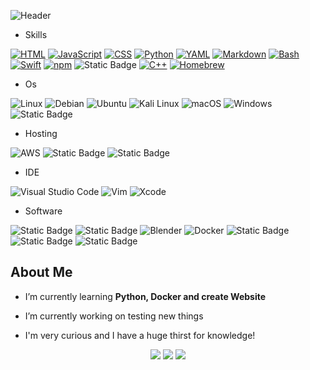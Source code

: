 ![Header](https://capsule-render.vercel.app/api?type=waving&height=300&color=gradient&text=Hi,%20This%20is%20SchtroumpfDev&textBg=false&fontColor=black&reversal=false&section=header)

- Skills

[![HTML](https://img.shields.io/badge/HTML-%23E34F26.svg?logo=html5&logoColor=white)](#)
[![JavaScript](https://img.shields.io/badge/JavaScript-F7DF1E?logo=javascript&logoColor=000)](#)
[![CSS](https://img.shields.io/badge/CSS-1572B6?logo=css3&logoColor=fff)](#)
[![Python](https://img.shields.io/badge/Python-3776AB?logo=python&logoColor=fff)](#)
[![YAML](https://img.shields.io/badge/YAML-CB171E?logo=yaml&logoColor=fff)](#)
[![Markdown](https://img.shields.io/badge/Markdown-%23000000.svg?logo=markdown&logoColor=white)](#)
[![Bash](https://img.shields.io/badge/Bash-4EAA25?logo=gnubash&logoColor=fff)](#)
[![Swift](https://img.shields.io/badge/Swift-F54A2A?logo=swift&logoColor=white)](#)
[![npm](https://img.shields.io/badge/npm-CB3837?logo=npm&logoColor=fff)](#)
![Static Badge](https://img.shields.io/badge/Apache-%23D22128?logo=apache&logoColor=white)
[![C++](https://img.shields.io/badge/C++-%2300599C.svg?logo=c%2B%2B&logoColor=white)](#)
[![Homebrew](https://img.shields.io/badge/Homebrew-FBB040?logo=homebrew&logoColor=fff)](#)

- Os 

![Linux](https://img.shields.io/badge/Linux-FCC624?logo=linux&logoColor=black)
![Debian](https://img.shields.io/badge/Debian-A81D33?logo=debian&logoColor=fff)
![Ubuntu](https://img.shields.io/badge/Ubuntu-E95420?logo=ubuntu&logoColor=white)
![Kali Linux](https://img.shields.io/badge/Kali%20Linux-557C94?logo=kalilinux&logoColor=fff)
![macOS](https://img.shields.io/badge/macOS-000000?logo=macos&logoColor=F0F0F0)
![Windows](https://img.shields.io/badge/Windows-0078D6?logo=windows&logoColor=white)
![Static Badge](https://img.shields.io/badge/Tails-%2356347C?logo=Tails&logoColor=white)

- Hosting

![AWS](https://img.shields.io/badge/AWS-%23FF9900.svg?logo=amazon-aws&logoColor=white)
![Static Badge](https://img.shields.io/badge/OVH-%23123F6D?logo=OVH&logoColor=white)
![Static Badge](https://img.shields.io/badge/IONOS-%23003D8F?logo=IONOS&logoColor=white)

- IDE

![Visual Studio Code](https://img.shields.io/badge/Visual%20Studio%20Code-0078d7.svg?logo=visual-studio-code&logoColor=white)
![Vim](https://img.shields.io/badge/Vim-%2311AB00.svg?logo=vim&logoColor=white)
![Xcode](https://img.shields.io/badge/Xcode-007ACC?logo=Xcode&logoColor=white)

- Software

![Static Badge](https://img.shields.io/badge/Affinity%20Photo-%234E3188?logo=Affinity%20Photo&logoColor=white)
![Static Badge](https://img.shields.io/badge/Affinity%20Designer-%23134881?logo=Affinity%20Designer&logoColor=white)
![Blender](https://img.shields.io/badge/Blender-%23F5792A.svg?logo=blender&logoColor=white)
![Docker](https://img.shields.io/badge/Docker-2496ED?logo=docker&logoColor=fff)
![Static Badge](https://img.shields.io/badge/Notion-%23000000?logo=Notion&logoColor=white)
![Static Badge](https://img.shields.io/badge/Home%20Assistant-%2318BCF2?logo=Home%20Assistant&logoColor=white)
![Static Badge](https://img.shields.io/badge/WireGuard-%2388171A?logo=WireGuard&logoColor=white)


<h2> About Me </h2>

-  I’m currently learning **Python, Docker and create Website**  
  
-  I’m currently working on testing new things 

- I'm very curious and I have a huge thirst for knowledge!
 

<p align="center">
  <img src ="https://github-readme-stats.vercel.app/api?username=schtroumpfdev&show_icons=true&count_private=true&theme=solarized-light&hide_border=true&bg_color=00000000&hide_rank=true">
  <img src ="https://github-readme-stats.vercel.app/api/top-langs/?username=schtroumpfdev&layout=compact&hide_border=true&theme=solarized-light&bg_color=00000000&langs_count=8">
  <img src ="https://github-readme-streak-stats.herokuapp.com/?user=schtroumpfdev&theme=solarized-light&hide_border=true&background=FFFFFF00">
  <script src="https://tryhackme.com/badge/1934937"></script>
</p>

